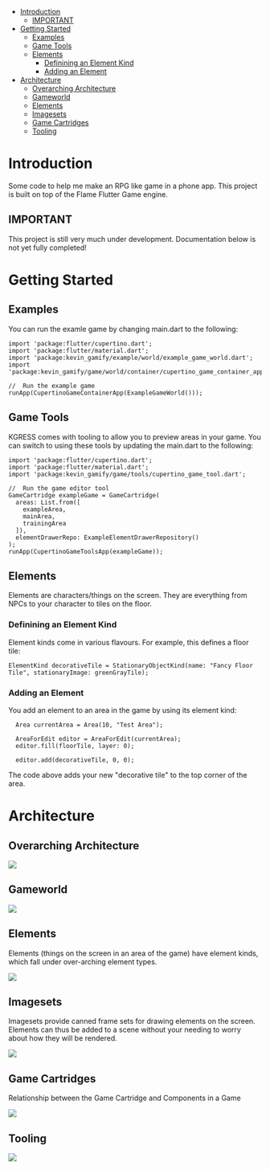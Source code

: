 - [Introduction](#introduction)
  * [IMPORTANT](#important)
- [Getting Started](#getting-started)
  * [Examples](#examples)
  * [Game Tools](#game-tools)
  * [Elements](#elements)
    + [Definining an Element Kind](#definining-an-element-kind)
    + [Adding an Element](#adding-an-element)
- [Architecture](#architecture)
  * [Overarching Architecture](#overarching-architecture)
  * [Gameworld](#gameworld)
  * [Elements](#elements-1)
  * [Imagesets](#imagesets)
  * [Game Cartridges](#game-cartridges)
  * [Tooling](#tooling)

# Introduction

Some code to help me make an RPG like game in a phone app.  This project is built on top of the Flame Flutter Game engine.

## IMPORTANT
This project is still very much under development.  Documentation below is not yet fully completed!

# Getting Started

## Examples
You can run the examle game by changing main.dart to the following:

    import 'package:flutter/cupertino.dart';
    import 'package:flutter/material.dart';
    import 'package:kevin_gamify/example/world/example_game_world.dart';
    import 'package:kevin_gamify/game/world/container/cupertino_game_container_app.dart';
    
    //  Run the example game
    runApp(CupertinoGameContainerApp(ExampleGameWorld()));
    
## Game Tools
KGRESS comes with tooling to allow you to preview areas in your game.  You can switch to using these tools by
updating the main.dart to the following:

    import 'package:flutter/cupertino.dart';
    import 'package:flutter/material.dart';
    import 'package:kevin_gamify/game/tools/cupertino_game_tool.dart';
    
    //  Run the game editor tool
    GameCartridge exampleGame = GameCartridge(
      areas: List.from([
        exampleArea,
        mainArea,
        trainingArea
      ]),
      elementDrawerRepo: ExampleElementDrawerRepository()
    );
    runApp(CupertinoGameToolsApp(exampleGame));
    
## Elements
Elements are characters/things on the screen.  They are everything from NPCs to your character to tiles on the floor.

### Definining an Element Kind
Element kinds come in various flavours.  For example, this defines a floor tile:

```
ElementKind decorativeTile = StationaryObjectKind(name: "Fancy Floor Tile", stationaryImage: greenGrayTile);
```

### Adding an Element
You add an element to an area in the game by using its element kind:

```
  Area currentArea = Area(10, "Test Area");

  AreaForEdit editor = AreaForEdit(currentArea);
  editor.fill(floorTile, layer: 0);

  editor.add(decorativeTile, 0, 0);
```
The code above adds your new "decorative tile" to the top corner of the area.

# Architecture
    
## Overarching Architecture
![](https://github.com/kevinvandenbreemen/kgress/blob/master/doc/KGRESS.svg)

## Gameworld

![](https://github.com/kevinvandenbreemen/kgress/blob/master/doc/KGRESS-Code%20-%20Game%20and%20World.svg)

## Elements

Elements (things on the screen in an area of the game) have element kinds, which fall under over-arching element types.

![](https://github.com/kevinvandenbreemen/kgress/blob/master/doc/KGRESS-Code%20-%20Elements.svg)

## Imagesets
Imagesets provide canned frame sets for drawing elements on the screen.  Elements can thus be added to a scene without your needing to worry about how they will be rendered.

![](https://github.com/kevinvandenbreemen/kgress/blob/master/doc/KGRESS-Code%20-%20Imagesets.svg)

## Game Cartridges
Relationship between the Game Cartridge and Components in a Game

![](https://github.com/kevinvandenbreemen/kgress/blob/master/doc/KGRESS-Code%20-%20Game%20Cartridge.svg)

## Tooling
![](https://github.com/kevinvandenbreemen/kgress/blob/master/doc/KGRESS-Code%20-%20Tools.svg)
